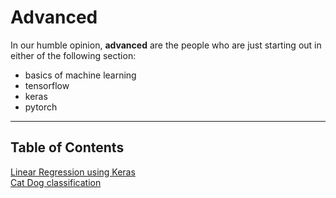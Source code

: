 # Advanced

In our humble opinion, **advanced** are the people who are just starting out in either of the following section:
- basics of machine learning
- tensorflow
- keras 
- pytorch

----

## Table of Contents

[Linear Regression using Keras](advanced/linear-regression.ipynb)
<br />[Cat Dog classification](advanced/CAT-DOG.ipynb)

